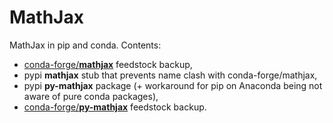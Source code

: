 # MathJax

MathJax in pip and conda. Contents:

* [conda-forge/**mathjax**](https://github.com/conda-forge/mathjax-feedstock) feedstock backup,
* pypi **mathjax** stub that prevents name clash with conda-forge/mathjax,
* pypi **py-mathjax** package (+ workaround for pip on Anaconda being not aware of pure conda packages), 
* [conda-forge/**py-mathjax**](https://github.com/conda-forge/py-mathjax-feedstock) feedstock backup.
